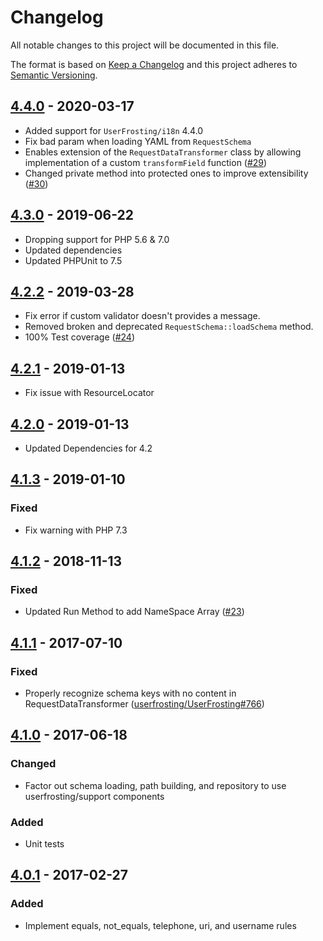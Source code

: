 # Changelog

All notable changes to this project will be documented in this file.

The format is based on [Keep a Changelog](http://keepachangelog.com/en/1.0.0/) and this project adheres to [Semantic Versioning](http://semver.org/spec/v2.0.0.html).

## [4.4.0] - 2020-03-17
- Added support for `UserFrosting/i18n` 4.4.0
- Fix bad param when loading YAML from `RequestSchema`
- Enables extension of the `RequestDataTransformer` class by allowing implementation of a custom `transformField` function ([#29])
- Changed private method into protected ones to improve extensibility ([#30])

## [4.3.0] - 2019-06-22
- Dropping support for PHP 5.6 & 7.0
- Updated dependencies
- Updated PHPUnit to 7.5

## [4.2.2] - 2019-03-28
- Fix error if custom validator doesn't provides a message.
- Removed broken and deprecated `RequestSchema::loadSchema` method.
- 100% Test coverage ([#24])

## [4.2.1] - 2019-01-13
- Fix issue with ResourceLocator

## [4.2.0] - 2019-01-13
- Updated Dependencies for 4.2

## [4.1.3] - 2019-01-10
### Fixed
- Fix warning with PHP 7.3

## [4.1.2] - 2018-11-13
### Fixed
- Updated Run Method to add NameSpace Array ([#23](https://github.com/userfrosting/fortress/pull/23))

## [4.1.1] - 2017-07-10
### Fixed
- Properly recognize schema keys with no content in RequestDataTransformer ([userfrosting/UserFrosting#766](https://github.com/userfrosting/UserFrosting/issues/766))

## [4.1.0] - 2017-06-18
### Changed
- Factor out schema loading, path building, and repository to use userfrosting/support components

### Added
- Unit tests

## [4.0.1] - 2017-02-27
### Added
- Implement equals, not_equals, telephone, uri, and username rules


[4.4.0]: https://github.com/userfrosting/fortress/compare/4.3.0...4.4.0
[4.3.0]: https://github.com/userfrosting/fortress/compare/4.2.2...4.3.0
[4.2.2]: https://github.com/userfrosting/fortress/compare/4.2.1...4.2.2
[4.2.1]: https://github.com/userfrosting/fortress/compare/4.2.0...4.2.1
[4.2.0]: https://github.com/userfrosting/fortress/compare/4.1.2...4.2.0
[4.1.3]: https://github.com/userfrosting/fortress/compare/4.1.2...4.1.3
[4.1.2]: https://github.com/userfrosting/fortress/compare/v4.1.1...4.1.2
[4.1.1]: https://github.com/userfrosting/fortress/compare/4.1.0...v4.1.1
[4.1.0]: https://github.com/userfrosting/fortress/compare/4.0.1...4.1.0
[4.0.1]: https://github.com/userfrosting/fortress/compare/4.0.0...4.0.1
[#24]: https://github.com/userfrosting/fortress/issues/24
[#29]: https://github.com/userfrosting/fortress/pull/29
[#30]: https://github.com/userfrosting/fortress/pull/30

